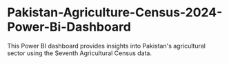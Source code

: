 # Pakistan-Agriculture-Census-2024-Power-Bi-Dashboard
This Power BI dashboard provides insights into Pakistan's agricultural sector using the Seventh Agricultural Census data.
